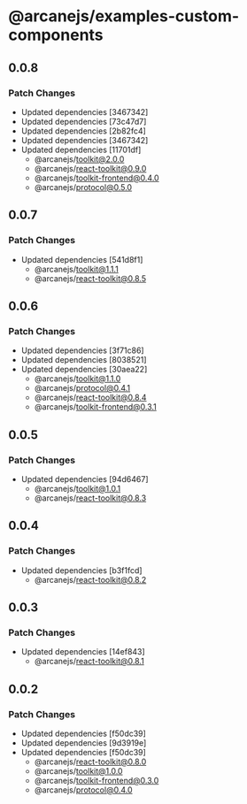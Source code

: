 # @arcanejs/examples-custom-components

## 0.0.8

### Patch Changes

- Updated dependencies [3467342]
- Updated dependencies [73c47d7]
- Updated dependencies [2b82fc4]
- Updated dependencies [3467342]
- Updated dependencies [11701df]
  - @arcanejs/toolkit@2.0.0
  - @arcanejs/react-toolkit@0.9.0
  - @arcanejs/toolkit-frontend@0.4.0
  - @arcanejs/protocol@0.5.0

## 0.0.7

### Patch Changes

- Updated dependencies [541d8f1]
  - @arcanejs/toolkit@1.1.1
  - @arcanejs/react-toolkit@0.8.5

## 0.0.6

### Patch Changes

- Updated dependencies [3f71c86]
- Updated dependencies [8038521]
- Updated dependencies [30aea22]
  - @arcanejs/toolkit@1.1.0
  - @arcanejs/protocol@0.4.1
  - @arcanejs/react-toolkit@0.8.4
  - @arcanejs/toolkit-frontend@0.3.1

## 0.0.5

### Patch Changes

- Updated dependencies [94d6467]
  - @arcanejs/toolkit@1.0.1
  - @arcanejs/react-toolkit@0.8.3

## 0.0.4

### Patch Changes

- Updated dependencies [b3f1fcd]
  - @arcanejs/react-toolkit@0.8.2

## 0.0.3

### Patch Changes

- Updated dependencies [14ef843]
  - @arcanejs/react-toolkit@0.8.1

## 0.0.2

### Patch Changes

- Updated dependencies [f50dc39]
- Updated dependencies [9d3919e]
- Updated dependencies [f50dc39]
  - @arcanejs/react-toolkit@0.8.0
  - @arcanejs/toolkit@1.0.0
  - @arcanejs/toolkit-frontend@0.3.0
  - @arcanejs/protocol@0.4.0
